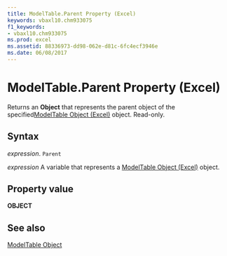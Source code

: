 ```yaml
---
title: ModelTable.Parent Property (Excel)
keywords: vbaxl10.chm933075
f1_keywords:
- vbaxl10.chm933075
ms.prod: excel
ms.assetid: 88336973-dd98-062e-d81c-6fc4ecf3946e
ms.date: 06/08/2017
---
```



# ModelTable.Parent Property (Excel)

Returns an  **Object** that represents the parent object of the specified[ModelTable Object (Excel)](Excel.modeltable.md) object. Read-only.


## Syntax

 _expression_. `Parent`

 _expression_ A variable that represents a [ModelTable Object (Excel)](Excel.modeltable.md) object.


## Property value

 **OBJECT**


## See also



[ModelTable Object](Excel.modeltable.md)

